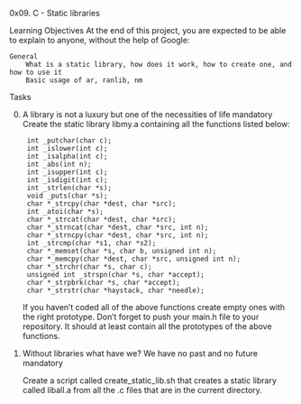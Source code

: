 0x09. C - Static libraries


Learning Objectives
	At the end of this project, you are expected to be able to explain to anyone, without the help of Google:

	General
		What is a static library, how does it work, how to create one, and how to use it
		Basic usage of ar, ranlib, nm

Tasks

0. A library is not a luxury but one of the necessities of life 		mandatory
	Create the static library libmy.a containing all the functions listed below:

		int _putchar(char c);
		int _islower(int c);
		int _isalpha(int c);
		int _abs(int n);
		int _isupper(int c);
		int _isdigit(int c);
		int _strlen(char *s);
		void _puts(char *s);
		char *_strcpy(char *dest, char *src);
		int _atoi(char *s);
		char *_strcat(char *dest, char *src);
		char *_strncat(char *dest, char *src, int n);
		char *_strncpy(char *dest, char *src, int n);
		int _strcmp(char *s1, char *s2);
		char *_memset(char *s, char b, unsigned int n);
		char *_memcpy(char *dest, char *src, unsigned int n);
		char *_strchr(char *s, char c);
		unsigned int _strspn(char *s, char *accept);
		char *_strpbrk(char *s, char *accept);
		char *_strstr(char *haystack, char *needle);
	If you haven’t coded all of the above functions create empty ones with the right prototype.
	Don’t forget to push your main.h file to your repository. It should at least contain all the prototypes of the above functions.


1. Without libraries what have we? We have no past and no future							mandatory

	Create a script called create_static_lib.sh that creates a static library called liball.a from all the .c files that are in the current directory.
